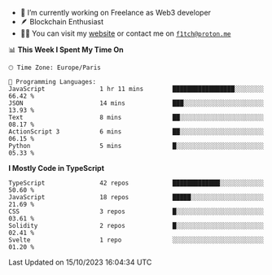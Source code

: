 - 🔭 I’m currently working on Freelance as Web3 developer
- 🪶 Blockchain Enthusiast
- 👨‍💻 You can visit my [website](https://f1tch.xyz) or contact me on [`f1tch@proton.me`](mailto:f1tch@proton.me)

<!--START_SECTION:waka-->
📊 **This Week I Spent My Time On** 

```text
🕑︎ Time Zone: Europe/Paris

💬 Programming Languages: 
JavaScript               1 hr 11 mins        █████████████████░░░░░░░░   66.42 % 
JSON                     14 mins             ███░░░░░░░░░░░░░░░░░░░░░░   13.93 % 
Text                     8 mins              ██░░░░░░░░░░░░░░░░░░░░░░░   08.17 % 
ActionScript 3           6 mins              ██░░░░░░░░░░░░░░░░░░░░░░░   06.15 % 
Python                   5 mins              █░░░░░░░░░░░░░░░░░░░░░░░░   05.33 % 
```

**I Mostly Code in TypeScript** 

```text
TypeScript               42 repos            █████████████░░░░░░░░░░░░   50.60 % 
JavaScript               18 repos            █████░░░░░░░░░░░░░░░░░░░░   21.69 % 
CSS                      3 repos             █░░░░░░░░░░░░░░░░░░░░░░░░   03.61 % 
Solidity                 2 repos             █░░░░░░░░░░░░░░░░░░░░░░░░   02.41 % 
Svelte                   1 repo              ░░░░░░░░░░░░░░░░░░░░░░░░░   01.20 % 
```




 Last Updated on 15/10/2023 16:04:34 UTC
<!--END_SECTION:waka-->
